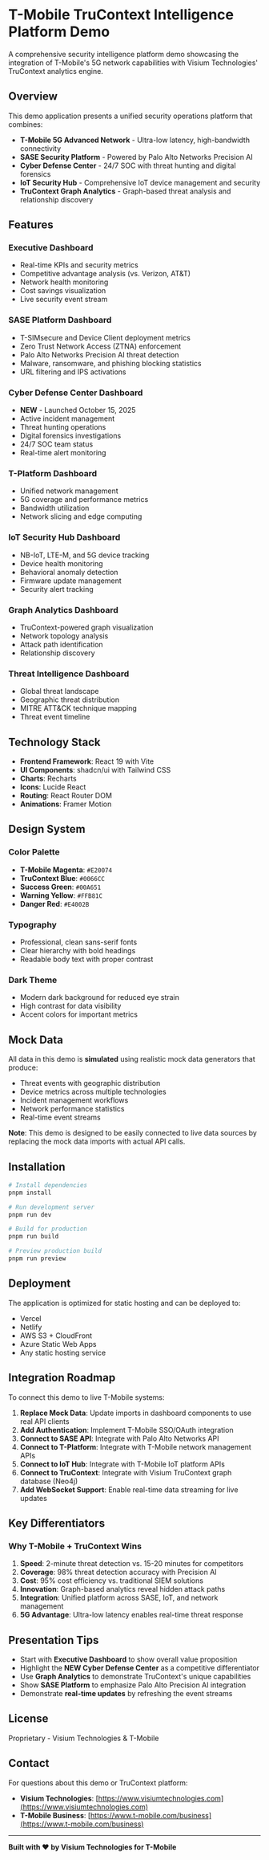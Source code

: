 # T-Mobile TruContext Intelligence Platform Demo

A comprehensive security intelligence platform demo showcasing the integration of T-Mobile's 5G network capabilities with Visium Technologies' TruContext analytics engine.

## Overview

This demo application presents a unified security operations platform that combines:

- **T-Mobile 5G Advanced Network** - Ultra-low latency, high-bandwidth connectivity
- **SASE Security Platform** - Powered by Palo Alto Networks Precision AI
- **Cyber Defense Center** - 24/7 SOC with threat hunting and digital forensics
- **IoT Security Hub** - Comprehensive IoT device management and security
- **TruContext Graph Analytics** - Graph-based threat analysis and relationship discovery

## Features

### Executive Dashboard
- Real-time KPIs and security metrics
- Competitive advantage analysis (vs. Verizon, AT&T)
- Network health monitoring
- Cost savings visualization
- Live security event stream

### SASE Platform Dashboard
- T-SIMsecure and Device Client deployment metrics
- Zero Trust Network Access (ZTNA) enforcement
- Palo Alto Networks Precision AI threat detection
- Malware, ransomware, and phishing blocking statistics
- URL filtering and IPS activations

### Cyber Defense Center Dashboard
- **NEW** - Launched October 15, 2025
- Active incident management
- Threat hunting operations
- Digital forensics investigations
- 24/7 SOC team status
- Real-time alert monitoring

### T-Platform Dashboard
- Unified network management
- 5G coverage and performance metrics
- Bandwidth utilization
- Network slicing and edge computing

### IoT Security Hub Dashboard
- NB-IoT, LTE-M, and 5G device tracking
- Device health monitoring
- Behavioral anomaly detection
- Firmware update management
- Security alert tracking

### Graph Analytics Dashboard
- TruContext-powered graph visualization
- Network topology analysis
- Attack path identification
- Relationship discovery

### Threat Intelligence Dashboard
- Global threat landscape
- Geographic threat distribution
- MITRE ATT&CK technique mapping
- Threat event timeline

## Technology Stack

- **Frontend Framework**: React 19 with Vite
- **UI Components**: shadcn/ui with Tailwind CSS
- **Charts**: Recharts
- **Icons**: Lucide React
- **Routing**: React Router DOM
- **Animations**: Framer Motion

## Design System

### Color Palette
- **T-Mobile Magenta**: `#E20074`
- **TruContext Blue**: `#0066CC`
- **Success Green**: `#00A651`
- **Warning Yellow**: `#FFB81C`
- **Danger Red**: `#E4002B`

### Typography
- Professional, clean sans-serif fonts
- Clear hierarchy with bold headings
- Readable body text with proper contrast

### Dark Theme
- Modern dark background for reduced eye strain
- High contrast for data visibility
- Accent colors for important metrics

## Mock Data

All data in this demo is **simulated** using realistic mock data generators that produce:

- Threat events with geographic distribution
- Device metrics across multiple technologies
- Incident management workflows
- Network performance statistics
- Real-time event streams

**Note**: This demo is designed to be easily connected to live data sources by replacing the mock data imports with actual API calls.

## Installation

```bash
# Install dependencies
pnpm install

# Run development server
pnpm run dev

# Build for production
pnpm run build

# Preview production build
pnpm run preview
```

## Deployment

The application is optimized for static hosting and can be deployed to:

- Vercel
- Netlify
- AWS S3 + CloudFront
- Azure Static Web Apps
- Any static hosting service

## Integration Roadmap

To connect this demo to live T-Mobile systems:

1. **Replace Mock Data**: Update imports in dashboard components to use real API clients
2. **Add Authentication**: Implement T-Mobile SSO/OAuth integration
3. **Connect to SASE API**: Integrate with Palo Alto Networks API
4. **Connect to T-Platform**: Integrate with T-Mobile network management APIs
5. **Connect to IoT Hub**: Integrate with T-Mobile IoT platform APIs
6. **Connect to TruContext**: Integrate with Visium TruContext graph database (Neo4j)
7. **Add WebSocket Support**: Enable real-time data streaming for live updates

## Key Differentiators

### Why T-Mobile + TruContext Wins

1. **Speed**: 2-minute threat detection vs. 15-20 minutes for competitors
2. **Coverage**: 98% threat detection accuracy with Precision AI
3. **Cost**: 95% cost efficiency vs. traditional SIEM solutions
4. **Innovation**: Graph-based analytics reveal hidden attack paths
5. **Integration**: Unified platform across SASE, IoT, and network management
6. **5G Advantage**: Ultra-low latency enables real-time threat response

## Presentation Tips

- Start with **Executive Dashboard** to show overall value proposition
- Highlight the **NEW Cyber Defense Center** as a competitive differentiator
- Use **Graph Analytics** to demonstrate TruContext's unique capabilities
- Show **SASE Platform** to emphasize Palo Alto Precision AI integration
- Demonstrate **real-time updates** by refreshing the event streams

## License

Proprietary - Visium Technologies & T-Mobile

## Contact

For questions about this demo or TruContext platform:
- **Visium Technologies**: [https://www.visiumtechnologies.com](https://www.visiumtechnologies.com)
- **T-Mobile Business**: [https://www.t-mobile.com/business](https://www.t-mobile.com/business)

---

**Built with ❤️ by Visium Technologies for T-Mobile**

